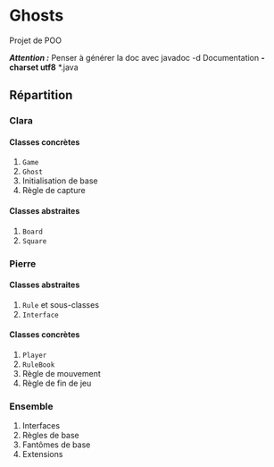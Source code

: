 # Ghosts

Projet de POO

**_Attention :_** Penser à générer la doc avec javadoc -d Documentation **-charset utf8** *.java

## Répartition

### Clara

#### Classes concrètes

1. `Game`
2. `Ghost`
3. Initialisation de base
4. Règle de capture

#### Classes abstraites

1. `Board`
2. `Square`

### Pierre

#### Classes abstraites

1. `Rule` et sous-classes
2. `Interface`

#### Classes concrètes

1. `Player`
2. `RuleBook`
3. Règle de mouvement
4. Règle de fin de jeu

### Ensemble

1. Interfaces
2. Règles de base
3. Fantômes de base
4. Extensions
